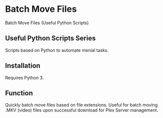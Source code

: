 # Batch Move Files
Batch Move Files (Useful Python Scripts)

## Useful Python Scripts Series
Scripts based on Python to automate menial tasks. 

## Installation
Requires Python 3.

## Function
Quickly batch move files based on file extensions. Useful for batch moving .MKV (video) files upon successful download for Plex Server management.
